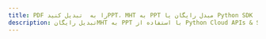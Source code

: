 ---title: PDF را به  تبدیل کنیدPPT، MHT به PPT مبدل رایگان یا Python SDKdescription: تبدیل رایگانMHT به PPT با استفاده از Python Cloud APIs & SDK همچنین اسناد PDF را در Cloud ایجاد، ویرایش و رندر کنید.---